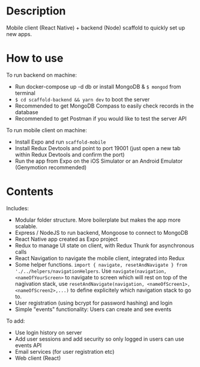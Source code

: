 # Description

Mobile client (React Native) + backend (Node) scaffold to quickly set up new apps.


# How to use

To run backend on machine:
- Run docker-compose up -d db or install MongoDB & `$ mongod` from terminal
- `$ cd scaffold-backend && yarn dev` to boot the server
- Recommended to get MongoDB Compass to easily check records in the database
- Recommended to get Postman if you would like to test the server API

To run mobile client on machine:
- Install Expo and run `scaffold-mobile`
- Install Redux Devtools and point to port 19001 (just open a new tab within Redux Devtools and confirm the port)
- Run the app from Expo on the iOS Simulator or an Android Emulator (Genymotion recommended)


# Contents

Includes:
- Modular folder structure. More boilerplate but makes the app more scalable.
- Express / NodeJS to run backend, Mongoose to connect to MongoDB
- React Native app created as Expo project
- Redux to manage UI state on client, with Redux Thunk for asynchronous calls
- React Navigation to navigate the mobile client, integrated into Redux
- Some helper functions. `import { navigate, resetAndNavigate } from './../helpers/navigationHelpers`. Use `navigate(navigation, <nameOfYourScreen>` to navigate to screen which will rest on top of the nagivation stack, use `resetAndNavigate(navigation, <nameOfScreen1>, <nameOfScreen2>,...)` to define explicitely which navigation stack to go to.
- User registration (using bcrypt for password hashing) and login
- Simple "events" functionality: Users can create and see events

To add:
- Use login history on server
- Add user sessions and add security so only logged in users can use events API
- Email services (for user registration etc)
- Web client (React)
